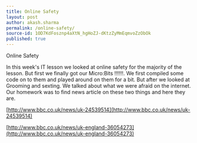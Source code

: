 ```yaml
---
title: Online Safety
layout: post
author: akash.sharma
permalink: /online-safety/
source-id: 1OD7KdFosznp4aXtN_hgHoZJ-dKtzZyMmEqmvoZzObOk
published: true
---
```

Online Safety

In this week's IT lesson we looked at online safety for the majority of the lesson. But first we finally got our Micro:Bits !!!!!!. We first compiled some code on to them and played around on them for a bit. But after we looked at Grooming and sexting. We talked about what we were afraid on the internet. Our homework was to find news article on these two things and here they are.

[http://www.bbc.co.uk/news/uk-24539514](http://www.bbc.co.uk/news/uk-24539514)

[http://www.bbc.co.uk/news/uk-england-36054273](http://www.bbc.co.uk/news/uk-england-36054273)

